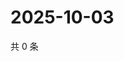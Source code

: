 # 2025-10-03

共 0 条

<!-- BEGIN ZHIHUQUESTIONS -->
<!-- 最后更新时间 Fri Oct 03 2025 07:10:00 GMT+0800 (China Standard Time) -->

<!-- END ZHIHUQUESTIONS -->
